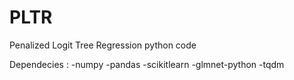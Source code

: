 # PLTR
Penalized Logit Tree Regression python code

Dependecies :
-numpy
-pandas
-scikitlearn
-glmnet-python
-tqdm
